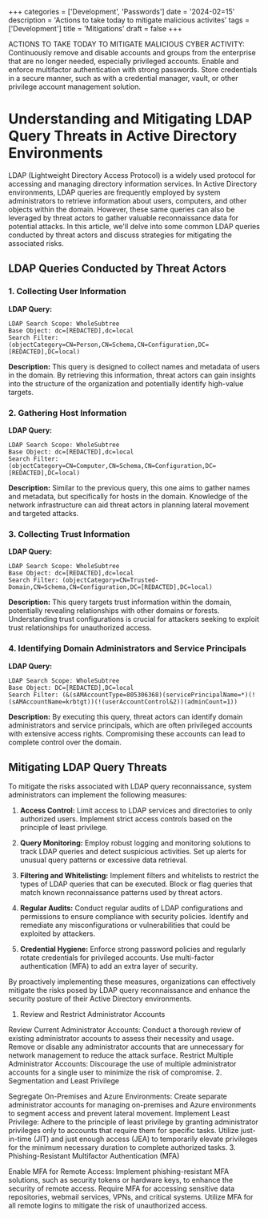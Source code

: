 +++
categories = ['Development', 'Passwords']
date = '2024-02=15'
description = 'Actions to take today to mitigate malicious activites' 
tags = ['Development']
title = 'Mitigations'
draft = false
+++



ACTIONS TO TAKE TODAY TO MITIGATE MALICIOUS CYBER ACTIVITY:
Continuously remove and disable accounts and groups from the enterprise that are no longer needed, especially privileged accounts.
Enable and enforce multifactor authentication with strong passwords.
Store credentials in a secure manner, such as with a credential manager, vault, or other privilege account management solution.


# Understanding and Mitigating LDAP Query Threats in Active Directory Environments

LDAP (Lightweight Directory Access Protocol) is a widely used protocol for accessing and managing directory information services. In Active Directory environments, LDAP queries are frequently employed by system administrators to retrieve information about users, computers, and other objects within the domain. However, these same queries can also be leveraged by threat actors to gather valuable reconnaissance data for potential attacks. In this article, we'll delve into some common LDAP queries conducted by threat actors and discuss strategies for mitigating the associated risks.

## LDAP Queries Conducted by Threat Actors

### 1. Collecting User Information

**LDAP Query:**
```
LDAP Search Scope: WholeSubtree
Base Object: dc=[REDACTED],dc=local
Search Filter: (objectCategory=CN=Person,CN=Schema,CN=Configuration,DC=[REDACTED],DC=local)
```
**Description:**
This query is designed to collect names and metadata of users in the domain. By retrieving this information, threat actors can gain insights into the structure of the organization and potentially identify high-value targets.

### 2. Gathering Host Information

**LDAP Query:**
```
LDAP Search Scope: WholeSubtree
Base Object: dc=[REDACTED],dc=local
Search Filter: (objectCategory=CN=Computer,CN=Schema,CN=Configuration,DC=[REDACTED],DC=local)
```
**Description:**
Similar to the previous query, this one aims to gather names and metadata, but specifically for hosts in the domain. Knowledge of the network infrastructure can aid threat actors in planning lateral movement and targeted attacks.

### 3. Collecting Trust Information

**LDAP Query:**
```
LDAP Search Scope: WholeSubtree
Base Object: dc=[REDACTED],dc=local
Search Filter: (objectCategory=CN=Trusted-Domain,CN=Schema,CN=Configuration,DC=[REDACTED],DC=local)
```
**Description:**
This query targets trust information within the domain, potentially revealing relationships with other domains or forests. Understanding trust configurations is crucial for attackers seeking to exploit trust relationships for unauthorized access.

### 4. Identifying Domain Administrators and Service Principals

**LDAP Query:**
```
LDAP Search Scope: WholeSubtree
Base Object: DC=[REDACTED],DC=local
Search Filter: (&(sAMAccountType=805306368)(servicePrincipalName=*)(!(sAMAccountName=krbtgt))(!(userAccountControl&2))(adminCount=1))
```
**Description:**
By executing this query, threat actors can identify domain administrators and service principals, which are often privileged accounts with extensive access rights. Compromising these accounts can lead to complete control over the domain.

## Mitigating LDAP Query Threats

To mitigate the risks associated with LDAP query reconnaissance, system administrators can implement the following measures:

1. **Access Control:** Limit access to LDAP services and directories to only authorized users. Implement strict access controls based on the principle of least privilege.

2. **Query Monitoring:** Employ robust logging and monitoring solutions to track LDAP queries and detect suspicious activities. Set up alerts for unusual query patterns or excessive data retrieval.

3. **Filtering and Whitelisting:** Implement filters and whitelists to restrict the types of LDAP queries that can be executed. Block or flag queries that match known reconnaissance patterns used by threat actors.

4. **Regular Audits:** Conduct regular audits of LDAP configurations and permissions to ensure compliance with security policies. Identify and remediate any misconfigurations or vulnerabilities that could be exploited by attackers.

5. **Credential Hygiene:** Enforce strong password policies and regularly rotate credentials for privileged accounts. Use multi-factor authentication (MFA) to add an extra layer of security.

By proactively implementing these measures, organizations can effectively mitigate the risks posed by LDAP query reconnaissance and enhance the security posture of their Active Directory environments.

1. Review and Restrict Administrator Accounts

Review Current Administrator Accounts:
Conduct a thorough review of existing administrator accounts to assess their necessity and usage.
Remove or disable any administrator accounts that are unnecessary for network management to reduce the attack surface.
Restrict Multiple Administrator Accounts:
Discourage the use of multiple administrator accounts for a single user to minimize the risk of compromise.
2. Segmentation and Least Privilege

Segregate On-Premises and Azure Environments:
Create separate administrator accounts for managing on-premises and Azure environments to segment access and prevent lateral movement.
Implement Least Privilege:
Adhere to the principle of least privilege by granting administrator privileges only to accounts that require them for specific tasks.
Utilize just-in-time (JIT) and just enough access (JEA) to temporarily elevate privileges for the minimum necessary duration to complete authorized tasks.
3. Phishing-Resistant Multifactor Authentication (MFA)

Enable MFA for Remote Access:
Implement phishing-resistant MFA solutions, such as security tokens or hardware keys, to enhance the security of remote access.
Require MFA for accessing sensitive data repositories, webmail services, VPNs, and critical systems.
Utilize MFA for all remote logins to mitigate the risk of unauthorized access.